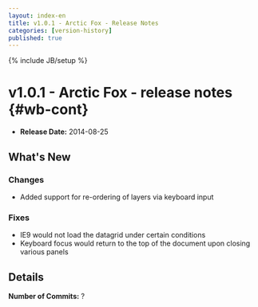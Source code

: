```yaml
---
layout: index-en
title: v1.0.1 - Arctic Fox - Release Notes
categories: [version-history]
published: true
---
```

{% include JB/setup %}

# v1.0.1 - Arctic Fox - release notes {#wb-cont}

<div class="toc"></div>

* **Release Date:** 2014-08-25

## What's New

### Changes

* Added support for re-ordering of layers via keyboard input

### Fixes
* IE9 would not load the datagrid under certain conditions
* Keyboard focus would return to the top of the document upon closing various panels


## Details

**Number of Commits:** ?